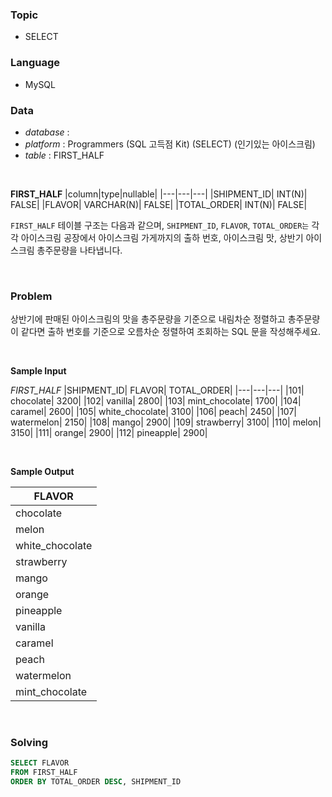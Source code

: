 ### Topic
- SELECT
  
### Language
- MySQL

### Data
- *database* : 
- *platform* : Programmers (SQL 고득점 Kit) (SELECT) (인기있는 아이스크림)
- *table* : FIRST_HALF

<br>

**FIRST_HALF**
|column|type|nullable|
|---|---|---|
|SHIPMENT_ID|	INT(N)|	FALSE|
|FLAVOR|	VARCHAR(N)|	FALSE|
|TOTAL_ORDER|	INT(N)|	FALSE|

`FIRST_HALF` 테이블 구조는 다음과 같으며, `SHIPMENT_ID`, `FLAVOR`, `TOTAL_ORDER는` 각각 아이스크림 공장에서 아이스크림 가게까지의 출하 번호, 아이스크림 맛, 상반기 아이스크림 총주문량을 나타냅니다.

<br>

### Problem
상반기에 판매된 아이스크림의 맛을 총주문량을 기준으로 내림차순 정렬하고 총주문량이 같다면 출하 번호를 기준으로 오름차순 정렬하여 조회하는 SQL 문을 작성해주세요.

<br>

**Sample Input**

*FIRST_HALF*
|SHIPMENT_ID|	FLAVOR|	TOTAL_ORDER|
|---|---|---|
|101|	chocolate|	3200|
|102|	vanilla|	2800|
|103|	mint_chocolate|	1700|
|104|	caramel|	2600|
|105|	white_chocolate|	3100|
|106|	peach|	2450|
|107|	watermelon|	2150|
|108|	mango|	2900|
|109|	strawberry|	3100|
|110|	melon|	3150|
|111|	orange|	2900|
|112|	pineapple|	2900|

<br>

**Sample Output**

|FLAVOR|
|---|
|chocolate|
|melon|
|white_chocolate|
|strawberry|
|mango|
|orange|
|pineapple|
|vanilla|
|caramel|
|peach|
|watermelon|
|mint_chocolate|

<br>

### Solving

```sql
SELECT FLAVOR
FROM FIRST_HALF
ORDER BY TOTAL_ORDER DESC, SHIPMENT_ID                           
```
